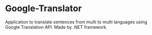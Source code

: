 # Google-Translator
Application to translate sentences from multi to multi languages using Google Translation API.
Made by .NET framework.
